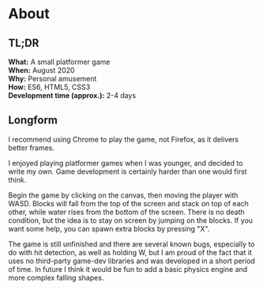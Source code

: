 # About

## TL;DR
**What:** A small platformer game\
**When:** August 2020\
**Why:** Personal amusement\
**How:** ES6, HTML5, CSS3\
**Development time (approx.):** 2-4 days

## Longform
I recommend using Chrome to play the game, not Firefox, as it delivers better frames.

I enjoyed playing platformer games when I was younger, and decided to write my own. Game development is certainly harder than one would first think. 

Begin the game by clicking on the canvas, then moving the player with WASD. Blocks will fall from the top of the screen and stack on top of each other, while water rises from the bottom of the screen. There is no death condition, but the idea is to stay on screen by jumping on the blocks. If you want some help, you can spawn extra blocks by pressing "X".

The game is still unfinished and there are several known bugs, especially to do with hit detection, as well as holding W, but I am proud of the fact that it uses no third-party game-dev libraries and was developed in a short period of time. In future I think it would be fun to add a basic physics engine and more complex falling shapes.
